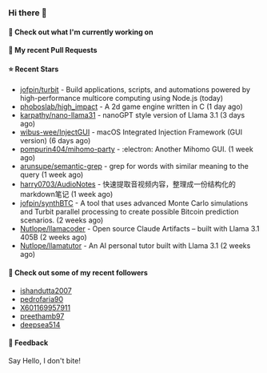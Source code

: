 ### Hi there 👋

#### 👷 Check out what I'm currently working on

#### 🔨 My recent Pull Requests


#### ⭐ Recent Stars

- [jofpin/turbit](https://github.com/jofpin/turbit) - Build applications, scripts, and automations powered by high-performance multicore computing using Node.js (today)
- [phoboslab/high_impact](https://github.com/phoboslab/high_impact) - A 2d game engine written in C (1 day ago)
- [karpathy/nano-llama31](https://github.com/karpathy/nano-llama31) - nanoGPT style version of Llama 3.1 (3 days ago)
- [wibus-wee/InjectGUI](https://github.com/wibus-wee/InjectGUI) - macOS Integrated Injection Framework (GUI version) (6 days ago)
- [pompurin404/mihomo-party](https://github.com/pompurin404/mihomo-party) - :electron: Another Mihomo GUI.  (1 week ago)
- [arunsupe/semantic-grep](https://github.com/arunsupe/semantic-grep) - grep for words with similar meaning to the query (1 week ago)
- [harry0703/AudioNotes](https://github.com/harry0703/AudioNotes) - 快速提取音视频内容，整理成一份结构化的markdown笔记 (1 week ago)
- [jofpin/synthBTC](https://github.com/jofpin/synthBTC) - A tool that uses advanced Monte Carlo simulations and Turbit parallel processing to create possible Bitcoin prediction scenarios. (2 weeks ago)
- [Nutlope/llamacoder](https://github.com/Nutlope/llamacoder) - Open source Claude Artifacts – built with Llama 3.1 405B (2 weeks ago)
- [Nutlope/llamatutor](https://github.com/Nutlope/llamatutor) - An AI personal tutor built with Llama 3.1 (2 weeks ago)

#### 👯 Check out some of my recent followers

- [ishandutta2007](https://github.com/ishandutta2007)
- [pedrofaria90](https://github.com/pedrofaria90)
- [X601169957911](https://github.com/X601169957911)
- [preethamb97](https://github.com/preethamb97)
- [deepsea514](https://github.com/deepsea514)

#### 💬 Feedback

Say Hello, I don't bite!